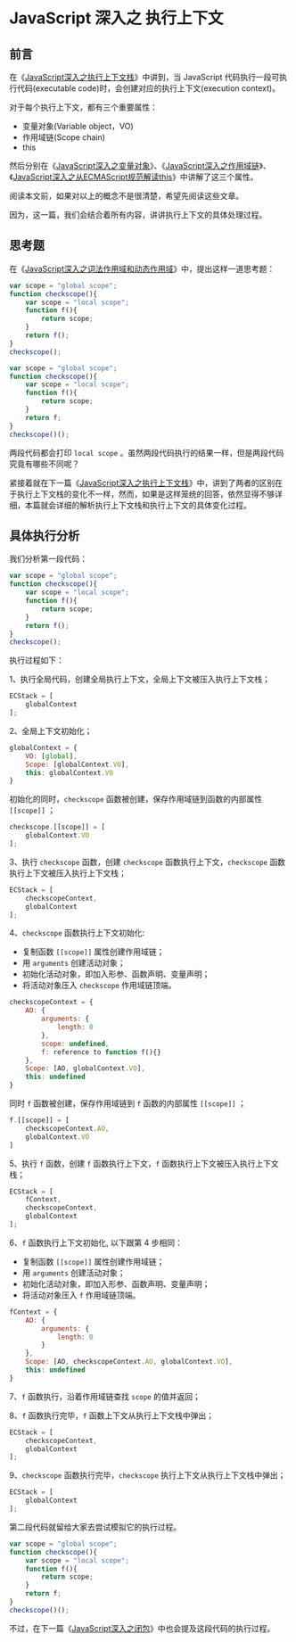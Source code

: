 # JavaScript 深入之 执行上下文

## 前言

在《[JavaScript深入之执行上下文栈](http://note.youdao.com/noteshare?id=ab909782affd5229edfb72c2dd865afc)》中讲到，当 JavaScript 代码执行一段可执行代码(executable code)时，会创建对应的执行上下文(execution context)。

对于每个执行上下文，都有三个重要属性：

* 变量对象(Variable object，VO)
* 作用域链(Scope chain)
* this

然后分别在《[JavaScript深入之变量对象](http://note.youdao.com/noteshare?id=8354e6c6ae9f6bffb0f8f540d5a02b04)》、《[JavaScript深入之作用域链](http://note.youdao.com/noteshare?id=19466459d3546134ecec8973f086f5cf)》、《[JavaScript深入之从ECMAScript规范解读this](http://note.youdao.com/noteshare?id=0638394018c23b3d1d3cb0de0796b6fe)》中讲解了这三个属性。

阅读本文前，如果对以上的概念不是很清楚，希望先阅读这些文章。

因为，这一篇，我们会结合着所有内容，讲讲执行上下文的具体处理过程。

## 思考题

在《[JavaScript深入之词法作用域和动态作用域](http://note.youdao.com/noteshare?id=a6e7aa79ea2556f2f15d2044c15fcb13)》中，提出这样一道思考题：

```javascript
var scope = "global scope";
function checkscope(){
    var scope = "local scope";
    function f(){
        return scope;
    }
    return f();
}
checkscope();
```

```javascript
var scope = "global scope";
function checkscope(){
    var scope = "local scope";
    function f(){
        return scope;
    }
    return f;
}
checkscope()();
```

两段代码都会打印 `local scope` 。虽然两段代码执行的结果一样，但是两段代码究竟有哪些不同呢？

紧接着就在下一篇《[JavaScript深入之执行上下文栈](http://note.youdao.com/noteshare?id=ab909782affd5229edfb72c2dd865afc)》中，讲到了两者的区别在于执行上下文栈的变化不一样，然而，如果是这样笼统的回答，依然显得不够详细，本篇就会详细的解析执行上下文栈和执行上下文的具体变化过程。

## 具体执行分析

我们分析第一段代码：

```javascript
var scope = "global scope";
function checkscope(){
    var scope = "local scope";
    function f(){
        return scope;
    }
    return f();
}
checkscope();
```

执行过程如下：

1、执行全局代码，创建全局执行上下文，全局上下文被压入执行上下文栈；

```javascript
ECStack = [
    globalContext
];
```

2、全局上下文初始化；

```javascript
globalContext = {
    VO: [global],
    Scope: [globalContext.VO],
    this: globalContext.VO
}
```

初始化的同时，`checkscope` 函数被创建，保存作用域链到函数的内部属性 `[[scope]]` ；

```javascript
checkscope.[[scope]] = [
    globalContext.VO
];
```

3、执行 `checkscope` 函数，创建 `checkscope` 函数执行上下文，`checkscope` 函数执行上下文被压入执行上下文栈；

```javascript
ECStack = [
    checkscopeContext,
    globalContext
];
```

4、`checkscope` 函数执行上下文初始化:
    
* 复制函数 `[[scope]]` 属性创建作用域链；
* 用 `arguments` 创建活动对象；
* 初始化活动对象，即加入形参、函数声明、变量声明；
* 将活动对象压入 `checkscope` 作用域链顶端。

```javascript
checkscopeContext = {
    AO: {
        arguments: {
            length: 0
        },
        scope: undefined,
        f: reference to function f(){}
    },
    Scope: [AO, globalContext.VO],
    this: undefined
}
```

同时 `f` 函数被创建，保存作用域链到 `f` 函数的内部属性 `[[scope]]` ；

```javascript
f.[[scope]] = [
    checkscopeContext.AO, 
    globalContext.VO
]
```

5、执行 `f` 函数，创建 `f` 函数执行上下文，`f` 函数执行上下文被压入执行上下文栈；

```javascript
ECStack = [
    fContext,
    checkscopeContext,
    globalContext
];
```

6、`f` 函数执行上下文初始化, 以下跟第 4 步相同：

* 复制函数 `[[scope]]` 属性创建作用域链；
* 用 `arguments` 创建活动对象；
* 初始化活动对象，即加入形参、函数声明、变量声明；
* 将活动对象压入 `f` 作用域链顶端。

```javascript
fContext = {
    AO: {
        arguments: {
            length: 0
        }
    },
    Scope: [AO, checkscopeContext.AO, globalContext.VO],
    this: undefined
}
```

7、`f` 函数执行，沿着作用域链查找 `scope` 的值并返回；

8、`f` 函数执行完毕，`f` 函数上下文从执行上下文栈中弹出；

```javascript
ECStack = [
    checkscopeContext,
    globalContext
];
```

9、`checkscope` 函数执行完毕，`checkscope` 执行上下文从执行上下文栈中弹出；

```javascript
ECStack = [
    globalContext
];
```

第二段代码就留给大家去尝试模拟它的执行过程。

```javascript
var scope = "global scope";
function checkscope(){
    var scope = "local scope";
    function f(){
        return scope;
    }
    return f;
}
checkscope()();
```

不过，在下一篇《[JavaScript深入之闭包](http://note.youdao.com/noteshare?id=e51a2838cf7d532636527964cdb7fc48)》中也会提及这段代码的执行过程。